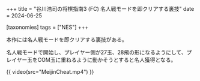 +++
title = "谷川浩司の将棋指南3 (FC) 名人戦モードを即クリアする裏技"
date = 2024-06-25

[taxonomies]
tags = ["NES"]
+++

本作には名人戦モードを即クリアする裏技がある。

名人戦モードで開始し、プレイヤー側が27玉、28飛の形になるようにして、プレイヤー玉をCOM玉に重ねるように動かそうとすると名人獲得となる。

{{ video(src="MeijinCheat.mp4") }}
